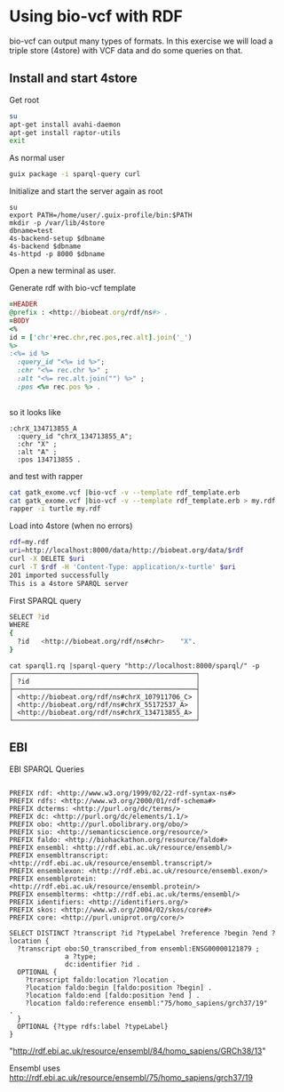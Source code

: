 # Using bio-vcf with RDF

bio-vcf can output many types of formats. In this exercise we will load
a triple store (4store) with VCF data and do some queries on that.

## Install and start 4store

Get root

```sh
su
apt-get install avahi-daemon
apt-get install raptor-utils
exit
```

As normal user

```sh
guix package -i sparql-query curl
```

Initialize and start the server again as root

```
su
export PATH=/home/user/.guix-profile/bin:$PATH
mkdir -p /var/lib/4store
dbname=test
4s-backend-setup $dbname
4s-backend $dbname
4s-httpd -p 8000 $dbname
```

Open a new terminal as user.


Generate rdf with bio-vcf template

```ruby
=HEADER
@prefix : <http://biobeat.org/rdf/ns#> .
=BODY
<%
id = ['chr'+rec.chr,rec.pos,rec.alt].join('_')
%> 
:<%= id %>
  :query_id "<%= id %>";
  :chr "<%= rec.chr %>" ;
  :alt "<%= rec.alt.join("") %>" ;
  :pos <%= rec.pos %> . 
  

```

so it looks like

```
:chrX_134713855_A
  :query_id "chrX_134713855_A";
  :chr "X" ;
  :alt "A" ;
  :pos 134713855 .
```

and test with rapper

```sh
cat gatk_exome.vcf |bio-vcf -v --template rdf_template.erb
cat gatk_exome.vcf |bio-vcf -v --template rdf_template.erb > my.rdf
rapper -i turtle my.rdf
```

Load into 4store (when no errors)

```bash
rdf=my.rdf
uri=http://localhost:8000/data/http://biobeat.org/data/$rdf
curl -X DELETE $uri
curl -T $rdf -H 'Content-Type: application/x-turtle' $uri
201 imported successfully
This is a 4store SPARQL server 
```

First SPARQL query

```sh
SELECT ?id
WHERE
{
  ?id   <http://biobeat.org/rdf/ns#chr>    "X".
}
```

```
cat sparql1.rq |sparql-query "http://localhost:8000/sparql/" -p 
┌──────────────────────────────────────────────┐
│ ?id                                          │
├──────────────────────────────────────────────┤
│ <http://biobeat.org/rdf/ns#chrX_107911706_C> │
│ <http://biobeat.org/rdf/ns#chrX_55172537_A>  │
│ <http://biobeat.org/rdf/ns#chrX_134713855_A> │
└──────────────────────────────────────────────┘
```

## EBI


EBI SPARQL Queries

```

PREFIX rdf: <http://www.w3.org/1999/02/22-rdf-syntax-ns#>
PREFIX rdfs: <http://www.w3.org/2000/01/rdf-schema#>
PREFIX dcterms: <http://purl.org/dc/terms/>
PREFIX dc: <http://purl.org/dc/elements/1.1/>
PREFIX obo: <http://purl.obolibrary.org/obo/>
PREFIX sio: <http://semanticscience.org/resource/>
PREFIX faldo: <http://biohackathon.org/resource/faldo#>
PREFIX ensembl: <http://rdf.ebi.ac.uk/resource/ensembl/>
PREFIX ensembltranscript: <http://rdf.ebi.ac.uk/resource/ensembl.transcript/>
PREFIX ensemblexon: <http://rdf.ebi.ac.uk/resource/ensembl.exon/>
PREFIX ensemblprotein: <http://rdf.ebi.ac.uk/resource/ensembl.protein/>
PREFIX ensemblterms: <http://rdf.ebi.ac.uk/terms/ensembl/>
PREFIX identifiers: <http://identifiers.org/>
PREFIX skos: <http://www.w3.org/2004/02/skos/core#>
PREFIX core: <http://purl.uniprot.org/core/>

SELECT DISTINCT ?transcript ?id ?typeLabel ?reference ?begin ?end ?location { 
  ?transcript obo:SO_transcribed_from ensembl:ENSG00000121879 ;
              a ?type;
              dc:identifier ?id .
  OPTIONAL {
    ?transcript faldo:location ?location .
    ?location faldo:begin [faldo:position ?begin] .
    ?location faldo:end [faldo:position ?end ] .
    ?location faldo:reference ensembl:"75/homo_sapiens/grch37/19"     .
  }
  OPTIONAL {?type rdfs:label ?typeLabel}
}
```

"http://rdf.ebi.ac.uk/resource/ensembl/84/homo_sapiens/GRCh38/13"

Ensembl uses http://rdf.ebi.ac.uk/resource/ensembl/75/homo_sapiens/grch37/19
